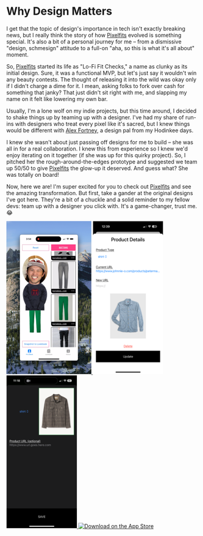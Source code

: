 # Why Design Matters

####

I get that the topic of design's importance in tech isn't exactly breaking news, but I really think the story of how [Pixelfits](https://apps.apple.com/us/app/id6469011331) evolved is something special. It's also a bit of a personal journey for me – from a dismissive "design, schmesign" attitude to a full-on "aha, so this is what it's all about" moment.

So, [Pixelfits](https://apps.apple.com/us/app/id6469011331) started its life as "Lo-Fi Fit Checks," a name as clunky as its initial design. Sure, it was a functional MVP, but let's just say it wouldn't win any beauty contests. The thought of releasing it into the wild was okay only if I didn't charge a dime for it. I mean, asking folks to fork over cash for something that janky? That just didn't sit right with me, and slapping my name on it felt like lowering my own bar.

Usually, I'm a lone wolf on my indie projects, but this time around, I decided to shake things up by teaming up with a designer. I've had my share of run-ins with designers who treat every pixel like it's sacred, but I knew things would be different with [Alex Fortney](https://www.alexmakesthings.co/), a design pal from my Hodinkee days.

I knew she wasn't about just passing off designs for me to build – she was all in for a real collaboration. I knew this from experience so I knew we'd enjoy iterating on it together (if she was up for this quirky project). So, I pitched her the rough-around-the-edges prototype and suggested we team up 50/50 to give [Pixelfits](https://apps.apple.com/us/app/id6469011331) the glow-up it deserved. And guess what? She was totally on board!

Now, here we are! I'm super excited for you to check out [Pixelfits](https://apps.apple.com/us/app/id6469011331) and see the amazing transformation. But first, take a gander at the original designs I've got here. They're a bit of a chuckle and a solid reminder to my fellow devs: team up with a designer you click with. It's a game-changer, trust me. 😂

<a href="https://apps.apple.com/us/app/id6469011331">
    <img src="screenshot-1.png" alt="Download on the App Store" height="400"/>
</a>
<a href="https://apps.apple.com/us/app/id6469011331">
    <img src="screenshot-3.png" alt="Download on the App Store" height="400"/>
</a>
<a href="https://apps.apple.com/us/app/id6469011331">
    <img src="screenshot-4.png" alt="Download on the App Store" height="400"/>
</a>

<a href="https://apps.apple.com/us/app/id6469011331">
    <img src="screenshot-2.png" alt="Download on the App Store" width="600"/>
</a>

